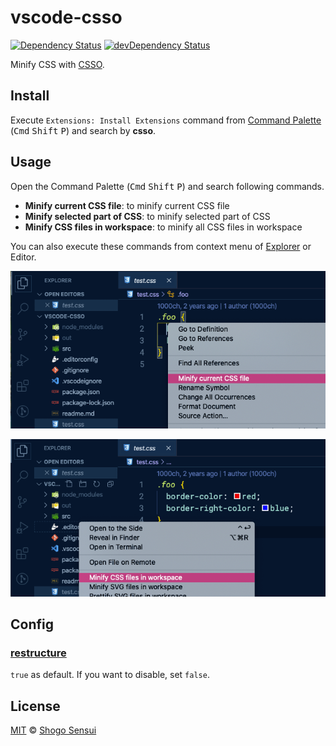 # vscode-csso

[![Dependency Status](https://david-dm.org/1000ch/vscode-csso.svg)](https://david-dm.org/1000ch/vscode-csso)
[![devDependency Status](https://david-dm.org/1000ch/vscode-csso/dev-status.svg)](https://david-dm.org/1000ch/vscode-csso?type=dev)

Minify CSS with [CSSO](http://github.com/css/csso).

## Install

Execute `Extensions: Install Extensions` command from [Command Palette](https://code.visualstudio.com/docs/getstarted/userinterface#_command-palette) (<kbd>Cmd</kbd> <kbd>Shift</kbd> <kbd>P</kbd>) and search by **csso**.

## Usage

Open the Command Palette (<kbd>Cmd</kbd> <kbd>Shift</kbd> <kbd>P</kbd>) and search following commands.

- **Minify current CSS file**: to minify current CSS file
- **Minify selected part of CSS**: to minify selected part of CSS
- **Minify CSS files in workspace**: to minify all CSS files in workspace

You can also execute these commands from context menu of [Explorer](https://code.visualstudio.com/docs/getstarted/userinterface#_explorer) or Editor.

![You can use commands from the context menu of editor view](./screenshot-1.png)

![You can also use commands from the context menu of explorer view](./screenshot-2.png)

## Config

### [restructure](https://github.com/css/csso#compressast-options)

`true` as default. If you want to disable, set `false`.

## License

[MIT](https://1000ch.mit-license.org) © [Shogo Sensui](https://github.com/1000ch)
